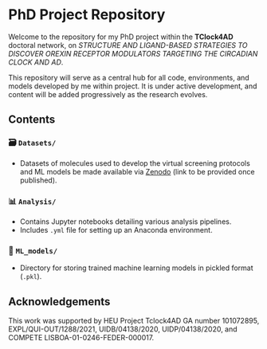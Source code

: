 # PhD Project Repository

Welcome to the repository for my PhD project within the **TClock4AD** doctoral network, on *STRUCTURE AND LIGAND-BASED STRATEGIES TO DISCOVER OREXIN RECEPTOR MODULATORS TARGETING THE CIRCADIAN CLOCK AND AD*.

This repository will serve as a central hub for all code, environments, and models developed by me within project. It is under active development, and content will be added progressively as the research evolves.

## Contents
### 🗃️ `Datasets/`
- Datasets of molecules used to develop the virtual screening protocols and ML models be made available via [Zenodo](https://zenodo.org/) (link to be provided once published).

### 📊 `Analysis/`
- Contains Jupyter notebooks detailing various analysis pipelines.
- Includes `.yml` file for setting up an Anaconda environment.

### 🤖 `ML_models/`
- Directory for storing trained machine learning models in pickled format (`.pkl`).


## Acknowledgements
This work was supported by HEU Project Tclock4AD GA number 101072895, EXPL/QUI-OUT/1288/2021, UIDB/04138/2020, UIDP/04138/2020, and COMPETE LISBOA-01-0246-FEDER-000017. 
